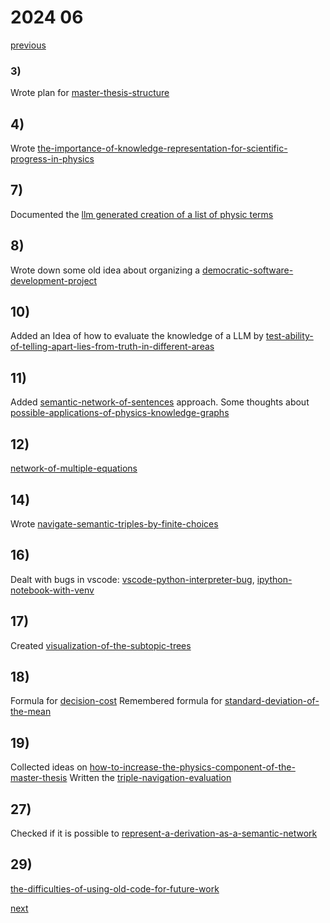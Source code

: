# 2024 06

[previous](2024-05.md)

### 3) 
Wrote plan for [master-thesis-structure](../../topics/master-thesis/planing/master-thesis-structure.md)

## 4)
Wrote [the-importance-of-knowledge-representation-for-scientific-progress-in-physics](../../topics/master-thesis/writing/the-importance-of-knowledge-representation-for-scientific-progress-in-physics.md)

## 7)
Documented the [llm generated creation of a list of physic terms](../../topics/master-thesis/approaches/create-a-list-of-physics-terms-using-llms.md)

## 8)
Wrote down some old idea about organizing a [democratic-software-development-project](../../topics/democracy/organization/democratic-software-development-project.md)

## 10)
Added an Idea of how to evaluate the knowledge of a LLM by [test-ability-of-telling-apart-lies-from-truth-in-different-areas](../../topics/master-thesis/approaches/test-ability-of-telling-apart-lies-from-truth-in-different-areas.md)

## 11)
Added [semantic-network-of-sentences](../../topics/master-thesis/approaches/semantic-network-of-sentences.md) approach.
Some thoughts about [possible-applications-of-physics-knowledge-graphs](../../topics/master-thesis/planing/possible-applications-of-physics-knowledge-graphs.md)

## 12)
[network-of-multiple-equations](../../topics/master-thesis/approaches/network-of-multiple-equations.md)

## 14)
Wrote [navigate-semantic-triples-by-finite-choices](../../topics/master-thesis/approaches/navigate-semantic-triples-by-finite-choices.md)

## 16)
Dealt with bugs in vscode: [vscode-python-interpreter-bug](../../topics/code/bugs/vscode-python-interpreter-bug.md), [ipython-notebook-with-venv](../../topics/code/bugs/ipython-notebook-with-venv.md)

## 17)
Created [visualization-of-the-subtopic-trees](../../topics/master-thesis/visualizations/visualization-of-the-subtopic-trees.md)

## 18)
Formula for [decision-cost](../../topics/master-thesis/equations/decision-cost.md)
Remembered formula for [standard-deviation-of-the-mean](../../topics/master-thesis/equations/standard-deviation-of-the-mean.md)

## 19)
Collected ideas on [how-to-increase-the-physics-component-of-the-master-thesis](../../topics/master-thesis/planing/how-to-increase-the-physics-component-of-the-master-thesis.md)
Written the [triple-navigation-evaluation](../../topics/master-thesis/evaluation/triple-navigation-evaluation.md)

## 27)
Checked if it is possible to [represent-a-derivation-as-a-semantic-network](../../topics/master-thesis/evaluation/represent-a-derivation-as-a-semantic-network.md)

## 29)
[the-difficulties-of-using-old-code-for-future-work](../../topics/code/documentation/the-difficulties-of-using-old-code-for-future-work.md)


[next](2024-07.md)